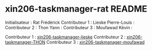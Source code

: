 # xin206-taskmanager-rat README
Initialisateur : Rat Frédérick 
Contributeur 1 : Lieske Pierre-Louis :
Contributeur 2 : Thon Yann :
Contributeur 3 : Moufawad Kévin :

Contributeur 1 : [xin206-taskmanager-lieske](https://github.com/5pierre/xin206-taskmanager-lieske.git)
Contributeur 2 : [xin206-taskmanager-THON](https://github.com/yannleproodige/xin206-taskmanager-THON.git)
Contributeur 3 : [xin206-taskmanager-moufawad](https://github.com/kevinMdf05/xin206-taskmanager-moufawad.git)

